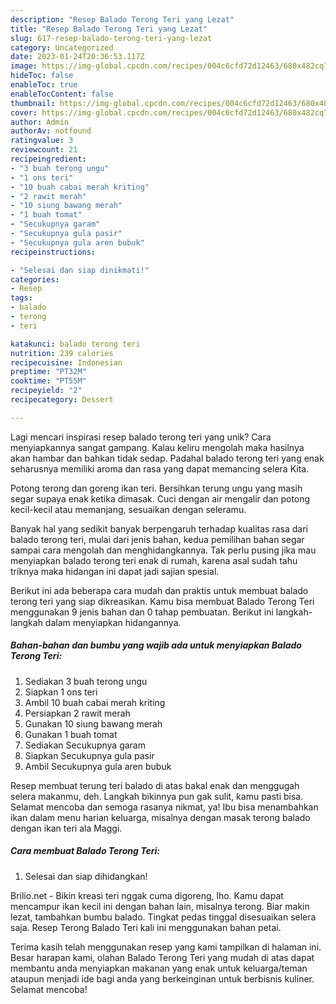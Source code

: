 ```yaml
---
description: "Resep Balado Terong Teri yang Lezat"
title: "Resep Balado Terong Teri yang Lezat"
slug: 617-resep-balado-terong-teri-yang-lezat
category: Uncategorized
date: 2023-01-24T20:36:53.117Z
image: https://img-global.cpcdn.com/recipes/004c6cfd72d12463/680x482cq70/balado-terong-teri-foto-resep-utama.jpg
hideToc: false
enableToc: true
enableTocContent: false
thumbnail: https://img-global.cpcdn.com/recipes/004c6cfd72d12463/680x482cq70/balado-terong-teri-foto-resep-utama.jpg
cover: https://img-global.cpcdn.com/recipes/004c6cfd72d12463/680x482cq70/balado-terong-teri-foto-resep-utama.jpg
author: Admin
authorAv: notfound
ratingvalue: 3
reviewcount: 21
recipeingredient:
- "3 buah terong ungu"
- "1 ons teri"
- "10 buah cabai merah kriting"
- "2 rawit merah"
- "10 siung bawang merah"
- "1 buah tomat"
- "Secukupnya garam"
- "Secukupnya gula pasir"
- "Secukupnya gula aren bubuk"
recipeinstructions:

- "Selesai dan siap dinikmati!"
categories:
- Resep
tags:
- balado
- terong
- teri

katakunci: balado terong teri 
nutrition: 239 calories
recipecuisine: Indonesian
preptime: "PT32M"
cooktime: "PT55M"
recipeyield: "2"
recipecategory: Dessert

---
```





Lagi mencari inspirasi resep balado terong teri yang unik? Cara menyiapkannya sangat gampang. Kalau keliru mengolah maka hasilnya akan hambar dan bahkan tidak sedap. Padahal balado terong teri yang enak seharusnya memiliki aroma dan rasa yang dapat memancing selera Kita.





Potong terong dan goreng ikan teri. Bersihkan terung ungu yang masih segar supaya enak ketika dimasak. Cuci dengan air mengalir dan potong kecil-kecil atau memanjang, sesuaikan dengan seleramu.

Banyak hal yang sedikit banyak berpengaruh terhadap kualitas rasa dari balado terong teri, mulai dari jenis bahan, kedua pemilihan bahan segar sampai cara mengolah dan menghidangkannya. Tak perlu pusing jika mau menyiapkan balado terong teri enak di rumah, karena asal sudah tahu triknya maka hidangan ini dapat jadi sajian spesial.






Berikut ini ada beberapa cara mudah dan praktis untuk membuat balado terong teri yang siap dikreasikan. Kamu bisa membuat Balado Terong Teri menggunakan 9 jenis bahan dan 0 tahap pembuatan. Berikut ini langkah-langkah dalam menyiapkan hidangannya.

<!--inarticleads1-->

##### Bahan-bahan dan bumbu yang wajib ada untuk menyiapkan Balado Terong Teri:

1. Sediakan 3 buah terong ungu
1. Siapkan 1 ons teri
1. Ambil 10 buah cabai merah kriting
1. Persiapkan 2 rawit merah
1. Gunakan 10 siung bawang merah
1. Gunakan 1 buah tomat
1. Sediakan Secukupnya garam
1. Siapkan Secukupnya gula pasir
1. Ambil Secukupnya gula aren bubuk


Resep membuat terung teri balado di atas bakal enak dan menggugah selera makanmu, deh. Langkah bikinnya pun gak sulit, kamu pasti bisa. Selamat mencoba dan semoga rasanya nikmat, ya! Ibu bisa menambahkan ikan dalam menu harian keluarga, misalnya dengan masak terong balado dengan ikan teri ala Maggi. 

<!--inarticleads2-->

##### Cara membuat Balado Terong Teri:


1. Selesai dan siap dihidangkan!

Brilio.net - Bikin kreasi teri nggak cuma digoreng, lho. Kamu dapat mencampur ikan kecil ini dengan bahan lain, misalnya terong. Biar makin lezat, tambahkan bumbu balado. Tingkat pedas tinggal disesuaikan selera saja. Resep Terong Balado Teri kali ini menggunakan bahan petai. 

Terima kasih telah menggunakan resep yang kami tampilkan di halaman ini. Besar harapan kami, olahan Balado Terong Teri yang mudah di atas dapat membantu anda menyiapkan makanan yang enak untuk keluarga/teman ataupun menjadi ide bagi anda yang berkeinginan untuk berbisnis kuliner. Selamat mencoba!
